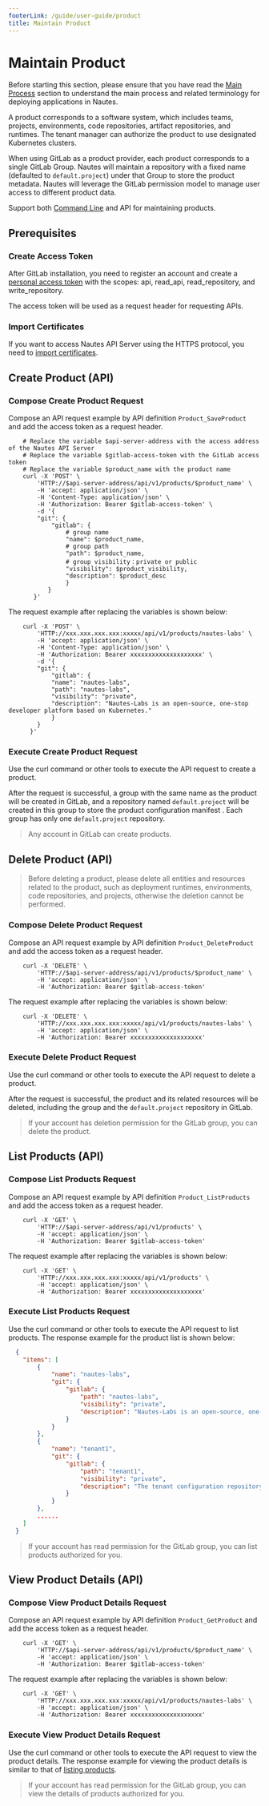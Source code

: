 ```yaml
---
footerLink: /guide/user-guide/product
title: Maintain Product
---
```


# Maintain Product 

Before starting this section, please ensure that you have read the [Main Process](main-process.md) section to understand the main process and related terminology for deploying applications in Nautes.

A product corresponds to a software system, which includes teams, projects, environments, code repositories, artifact repositories, and runtimes. The tenant manager can authorize the product to use designated Kubernetes clusters.

When using GitLab as a product provider, each product corresponds to a single GitLab Group. Nautes will maintain a repository with a fixed name (defaulted to `default.project`) under that Group to store the product metadata. Nautes will leverage the GitLab permission model to manage user access to different product data.

Support both [Command Line](deploy-an-application.md#initialize-a-product) and API for maintaining products.

## Prerequisites

### Create Access Token

After GitLab installation, you need to register an account and create a [personal access token](https://docs.gitlab.com/ee/user/profile/personal_access_tokens.html) with the scopes: api, read_api, read_repository, and write_repository.

The access token will be used as a request header for requesting APIs.

### Import Certificates

If you want to access Nautes API Server using the HTTPS protocol, you need to [import certificates](deploy-an-application.md#import-certificates).

## Create Product (API)

### Compose Create Product Request

Compose an API request example by API definition `Product_SaveProduct` and add the access token as a request header.

```Shell
    # Replace the variable $api-server-address with the access address of the Nautes API Server
    # Replace the variable $gitlab-access-token with the GitLab access token
    # Replace the variable $product_name with the product name
    curl -X 'POST' \
        'HTTP://$api-server-address/api/v1/products/$product_name' \
        -H 'accept: application/json' \
        -H 'Content-Type: application/json' \
        -H 'Authorization: Bearer $gitlab-access-token' \
        -d '{
        "git": {
            "gitlab": {
                # group name
                "name": $product_name,
                # group path
                "path": $product_name,
                # group visibility：private or public
                "visibility": $product_visibility,
                "description": $product_desc
                }
           }
       }'
```

The request example after replacing the variables is shown below:

```Shell
    curl -X 'POST' \
        'HTTP://xxx.xxx.xxx.xxx:xxxxx/api/v1/products/nautes-labs' \
        -H 'accept: application/json' \
        -H 'Content-Type: application/json' \
        -H 'Authorization: Bearer xxxxxxxxxxxxxxxxxxxx' \
        -d '{
        "git": {
            "gitlab": {
            "name": "nautes-labs",
            "path": "nautes-labs",
            "visibility": "private",
            "description": "Nautes-Labs is an open-source, one-stop developer platform based on Kubernetes."
            }
        }
      }'
```

### Execute Create Product Request

Use the curl command or other tools to execute the API request to create a product.

After the request is successful, a group with the same name as the product will be created in GitLab, and a repository named `default.project` will be created in this group to store the product configuration manifest . Each group has only one `default.project` repository.

> Any account in GitLab can create products.

## Delete Product (API)

> Before deleting a product, please delete all entities and resources related to the product, such as deployment runtimes, environments, code repositories, and projects, otherwise the deletion cannot be performed.

### Compose Delete Product Request

Compose an API request example by API definition `Product_DeleteProduct` and add the access token as a request header.

```Shell
    curl -X 'DELETE' \
        'HTTP://$api-server-address/api/v1/products/$product_name' \
        -H 'accept: application/json' \
        -H 'Authorization: Bearer $gitlab-access-token' 
```

The request example after replacing the variables is shown below:

```Shell
    curl -X 'DELETE' \
        'HTTP://xxx.xxx.xxx.xxx:xxxxx/api/v1/products/nautes-labs' \
        -H 'accept: application/json' \
        -H 'Authorization: Bearer xxxxxxxxxxxxxxxxxxxx'
```

### Execute Delete Product Request

Use the curl command or other tools to execute the API request to delete a product.

After the request is successful, the product and its related resources will be deleted, including the group and the `default.project` repository in GitLab.

> If your account has deletion permission for the GitLab group, you can delete the product.

## List Products (API)

### Compose List Products Request

Compose an API request example by API definition `Product_ListProducts` and add the access token as a request header.

```Shell
    curl -X 'GET' \
        'HTTP://$api-server-address/api/v1/products' \
        -H 'accept: application/json' \
        -H 'Authorization: Bearer $gitlab-access-token' 
```

The request example after replacing the variables is shown below:

```Shell
    curl -X 'GET' \
        'HTTP://xxx.xxx.xxx.xxx:xxxxx/api/v1/products' \
        -H 'accept: application/json' \
        -H 'Authorization: Bearer xxxxxxxxxxxxxxxxxxxx'
```

### Execute List Products Request

Use the curl command or other tools to execute the API request to list products. The response example for the product list is shown below:

```json
  {
    "items": [
        {
            "name": "nautes-labs",
            "git": {
                "gitlab": {
                    "path": "nautes-labs",
                    "visibility": "private",
                    "description": "Nautes-Labs is an open-source, one-stop developer platform based on Kubernetes."
                }
            }
        },
        {
            "name": "tenant1",
            "git": {
                "gitlab": {
                    "path": "tenant1",
                    "visibility": "private",
                    "description": "The tenant configuration repository of the Nautes-Labs."
                }
            }
        },
        ......
    ]
  }
```

> If your account has read permission for the GitLab group, you can list products authorized for you.

## View Product Details (API)

### Compose View Product Details Request

Compose an API request example by API definition `Product_GetProduct` and add the access token as a request header.

```Shell
    curl -X 'GET' \
        'HTTP://$api-server-address/api/v1/products/$product_name' \
        -H 'accept: application/json' \
        -H 'Authorization: Bearer $gitlab-access-token' 
```

The request example after replacing the variables is shown below:

```Shell
    curl -X 'GET' \
        'HTTP://xxx.xxx.xxx.xxx:xxxxx/api/v1/products/nautes-labs' \
        -H 'accept: application/json' \
        -H 'Authorization: Bearer xxxxxxxxxxxxxxxxxxxx' 
```

### Execute View Product Details Request

Use the curl command or other tools to execute the API request to view the product details. The response example for viewing the product details is similar to that of [listing products](#list-products-api).

> If your account has read permission for the GitLab group, you can view the details of products authorized for you.
